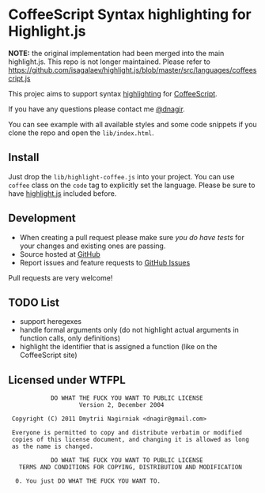 # CoffeeScript Syntax highlighting for Highlight.js

**NOTE:** the original implementation had been merged into the main highlight.js. This repo is not longer maintained.
Please refer to https://github.com/isagalaev/highlight.js/blob/master/src/languages/coffeescript.js

This projec aims to support syntax [highlighting](http://softwaremaniacs.org/soft/highlight/en/) for [CoffeeScript](http://jashkenas.github.com/coffee-script/).

If you have any questions please contact me [@dnagir](http://www.ApproachE.com).

You can see example with all available styles and some code snippets if you clone the repo and open the `lib/index.html`.

## Install
Just drop the `lib/highlight-coffee.js` into your project.
You can use `coffee` class on the `code` tag to explicitly set the language.
Please be sure to have [highlight.js](http://softwaremaniacs.org/soft/highlight/en/) included before.


## Development

- When creating a pull request please make sure *you do have tests* for your changes and existing ones are passing.
- Source hosted at [GitHub](https://github.com/dnagir/highlightjs-coffeescript)
- Report issues and feature requests to [GitHub Issues](https://github.com/dnagir/highlightjs-coffeescript/issues)


Pull requests are very welcome!

## TODO List

- support heregexes
- handle formal arguments only (do not highlight actual arguments in function calls, only definitions)
- highlight the identifier that is assigned a function (like on the CoffeeScript site)

## Licensed under WTFPL

```
            DO WHAT THE FUCK YOU WANT TO PUBLIC LICENSE
                    Version 2, December 2004

 Copyright (C) 2011 Dmytrii Nagirniak <dnagir@gmail.com>

 Everyone is permitted to copy and distribute verbatim or modified
 copies of this license document, and changing it is allowed as long
 as the name is changed.

            DO WHAT THE FUCK YOU WANT TO PUBLIC LICENSE
   TERMS AND CONDITIONS FOR COPYING, DISTRIBUTION AND MODIFICATION

  0. You just DO WHAT THE FUCK YOU WANT TO.
```





